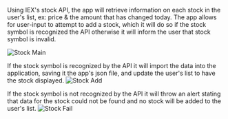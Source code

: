 Using IEX's stock API, the app will retrieve information on each stock in the user's list, ex: price & the amount that has changed today. The app allows for user-input to attempt to add a stock, which it will do so if the stock symbol is recognized the API otherwise it will inform the user that stock symbol is invalid.

![Stock Main](https://user-images.githubusercontent.com/31080342/173478711-54fc11a6-a8a5-4bcf-81da-c182dd12e2b6.PNG)


If the stock symbol is recognized by the API it will import the data into the application, saving it the app's json file, and update the user's list to have the stock displayed.
![Stock Add](https://user-images.githubusercontent.com/31080342/173478716-43095fee-fcfe-4229-9560-8d296b141016.PNG)


If the stock symbol is not recognized by the API it will throw an alert stating that data for the stock could not be found and no stock will be added to the user's list.
![Stock Fail](https://user-images.githubusercontent.com/31080342/173478724-085f4a92-3772-4763-9aae-37ffb41d5442.PNG)

